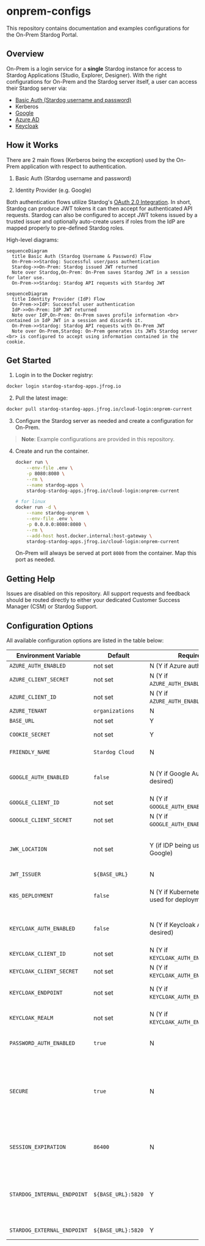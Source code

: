 # onprem-configs

This repository contains documentation and examples configurations for the On-Prem Stardog Portal.

## Overview

On-Prem is a login service for a __single__ Stardog instance for access to Stardog Applications (Studio, Explorer, Designer). With the right configurations for On-Prem and
the Stardog server itself, a user can access their Stardog server via:

- [Basic Auth (Stardog username and password)](./basic/)
- Kerberos
- [Google](./google/)
- [Azure AD](./azure/)
- [Keycloak](./keycloak/)

## How it Works

There are 2 main flows (Kerberos being the exception) used by the On-Prem application with respect to authentication.

1. Basic Auth (Stardog username and password)

2. Identity Provider (e.g. Google)

Both authentication flows utilize Stardog's [OAuth 2.0 Integration](https://docs.stardog.com/operating-stardog/security/oauth-integration). In short, Stardog can produce JWT tokens it can then accept for authenticated API requests. Stardog can also be configured to accept JWT tokens issued by a trusted issuer and optionally auto-create users if roles from the IdP are mapped properly to pre-defined Stardog roles.

High-level diagrams:

```mermaid
sequenceDiagram
  title Basic Auth (Stardog Username & Password) Flow
  On-Prem->>Stardog: Successful user/pass authentication
  Stardog->>On-Prem: Stardog issued JWT returned
  Note over Stardog,On-Prem: On-Prem saves Stardog JWT in a session for later use.
  On-Prem->>Stardog: Stardog API requests with Stardog JWT
```

```mermaid
sequenceDiagram
  title Identity Provider (IdP) Flow
  On-Prem->>IdP: Successful user authentication
  IdP->>On-Prem: IdP JWT returned
  Note over IdP,On-Prem: On-Prem saves profile information <br> contained in IdP JWT in a session and discards it.
  On-Prem->>Stardog: Stardog API requests with On-Prem JWT
  Note over On-Prem,Stardog: On-Prem generates its JWTs Stardog server <br> is configured to accept using information contained in the cookie.
```

## Get Started

1. Login in to the Docker registry:

```bash
docker login stardog-stardog-apps.jfrog.io
```

2. Pull the latest image:

```bash
docker pull stardog-stardog-apps.jfrog.io/cloud-login:onprem-current
```

3. Configure the Stardog server as needed and create a configuration for On-Prem.

> **Note**:
> Example configurations are provided in this repository.

4. Create and run the container.

   ```bash
   docker run \
       --env-file .env \
       -p 8080:8080 \
       --rm \
       --name stardog-apps \
       stardog-stardog-apps.jfrog.io/cloud-login:onprem-current

   # for linux
   docker run -d \
       --name stardog-onprem \
       --env-file .env \
       -p 0.0.0.0:8080:8080 \
       --rm \
       --add-host host.docker.internal:host-gateway \
       stardog-stardog-apps.jfrog.io/cloud-login:onprem-current
   ```

   On-Prem will always be served at port `8080` from the container. Map this port as needed.

## Getting Help

Issues are disabled on this repository. All support requests and feedback should be routed directly to either your dedicated Customer Success Manager (CSM) or Stardog Support.

## Configuration Options

All available configuration options are listed in the table below:

| **Environment Variable**    | **Default**        | **Required**                                     | **Description**                                                                                                                                                                                                       |
| --------------------------- | ------------------ | ------------------------------------------------ | --------------------------------------------------------------------------------------------------------------------------------------------------------------------------------------------------------------------- |
| `AZURE_AUTH_ENABLED`        | not set            | N (Y if Azure auth desired)                      | Enable Azure auth                                                                                                                                                                                                     |
| `AZURE_CLIENT_SECRET`       | not set            | N (Y if `AZURE_AUTH_ENABLED=true`)               | Azure AD OAuth secret                                                                                                                                                                                                 |
| `AZURE_CLIENT_ID`           | not set            | N  (Y if `AZURE_AUTH_ENABLED=true`)              | Azure AD OAuth ID                                                                                                                                                                                                     |
| `AZURE_TENANT`              | `organizations`    | N                                                | Azure tenant type                                                                                                                                                                                                     |
| `BASE_URL`                  | not set            | Y                                                | Full URL of the service                                                                                                                                                                                               |
| `COOKIE_SECRET`             | not set            | Y                                                | Used to sign cookies used by the service                                                                                                                                                                              |
| `FRIENDLY_NAME`             | `Stardog Cloud`    | N                                                | Display name on the login form                                                                                                                                                                                        |
| `GOOGLE_AUTH_ENABLED`       | `false`            | N (Y if Google Auth is desired)                  | Whether or not to give users the option to authenticate using Google Auth.                                                                                                                                            |
| `GOOGLE_CLIENT_ID`          | not set            | N (Y if `GOOGLE_AUTH_ENABLED=true`)              | Google OAuth client ID                                                                                                                                                                                                |
| `GOOGLE_CLIENT_SECRET`      | not set            | N (Y if `GOOGLE_AUTH_ENABLED=true`)              | Google OAuth secret                                                                                                                                                                                                   |
| `JWK_LOCATION`              | not set            | Y (if IDP being used, e.g. Google)               | Path to the directory containing the public and private keys the application uses to sign/verify JWTs.                                                                                                                |
| `JWT_ISSUER`                | `${BASE_URL}`      | N                                                | JWT issuer used                                                                                                                                                                                                       |
| `K8S_DEPLOYMENT`            | `false`            | N (Y if Kubernetes is being used for deployment) | Whether or not the application is being deployed in/with Kubernetes.                                                                                                                                                  |
| `KEYCLOAK_AUTH_ENABLED`     | `false`            | N (Y if Keycloak Auth is desired)                | Whether or not to give users the option to authenticate using Keycloak.                                                                                                                                               |
| `KEYCLOAK_CLIENT_ID`        | not set            | N (Y if `KEYCLOAK_AUTH_ENABLED=true`)            | Keycloak OpenID Connect client id                                                                                                                                                                                     |
| `KEYCLOAK_CLIENT_SECRET`    | not set            | N (Y if `KEYCLOAK_AUTH_ENABLED=true`)            | Keycloak OpenID Connect client secret                                                                                                                                                                                 |
| `KEYCLOAK_ENDPOINT`         | not set            | N (Y if `KEYCLOAK_AUTH_ENABLED=true`)            | The publicly accessible endpoint of the Keycloak service                                                                                                                                                              |
| `KEYCLOAK_REALM`            | not set            | N (Y if `KEYCLOAK_AUTH_ENABLED=true`)            | Keycloak realm the OpenID Connect client and users are in                                                                                                                                                             |
| `PASSWORD_AUTH_ENABLED`     | `true`             | N                                                | Enable basic authentication (Stardog username and password)                                                                                                                                                           |
| `SECURE`                    | `true`             | N                                                | Whether or not to require https. The login service assumes you are using https and will throw an error `BASE_URL` is set to a non-https URL. If however, you do wish to deploy just using http , set this to `false`. |
| `SESSION_EXPIRATION`        | `86400`            | N                                                | Time until session (JWT token issued by the application) expires in seconds. Default is `86400` which is 24 hours.                                                                                                    |
| `STARDOG_INTERNAL_ENDPOINT` | `${BASE_URL}:5820` | Y                                                | If Stardog is running in Docker, you need to tell the login service running in Docker the Stardog container’s address. If not running in Docker, set to `STARDOG_EXTERNAL_ENDPOINT`                                   |
| `STARDOG_EXTERNAL_ENDPOINT` | `${BASE_URL}:5820` | Y                                                | Public location of Stardog endpoint                                                                                                                                                                                   |
